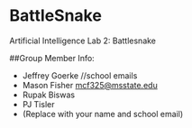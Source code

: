# BattleSnake
Artificial Intelligence Lab 2: Battlesnake

##Group Member Info:
- Jeffrey Goerke //school emails
- Mason Fisher   mcf325@msstate.edu
- Rupak Biswas
- PJ Tisler
- (Replace with your name and school email)
